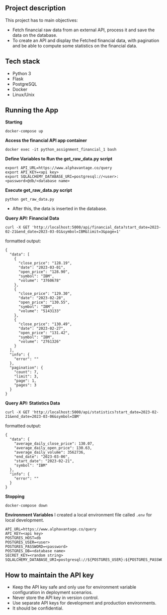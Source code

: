 ## Project description
This project has to main objectives:
- Fetch financial raw data from an external API, process it and save the data on the database.
- To create an API and display the Fetched financial data, with pagination and be able to compute some statistics on the financial data.

## Tech stack
- Python 3
- Flask
- PostgreSQL
- Docker
- Linux/Unix

## Running the App
**Starting**
```
docker-compose up
```

**Access the financial API app container**
```
docker exec -it python_assignment_financial_1 bash
```

**Define Variables to Run the get_raw_data.py script**
```
export API_URL=https://www.alphavantage.co/query
export API_KEY=<api key>
export SQLALCHEMY_DATABASE_URI=postgresql://<user>:<password>@db/<database name>
```

**Execute get_raw_data.py script**
```
python get_raw_data.py
```
- After this, the data is inserted in the database.

**Query API: Financial Data**
```
curl -X GET 'http://localhost:5000/api/financial_data?start_date=2023-02-21&end_date=2023-03-01&symbol=IBM&limit=3&page=1'
```
formatted output:
```
{
  "data": [
    {
      "close_price": "128.19",
      "date": "2023-03-01",
      "open_price": "128.90",
      "symbol": "IBM",
      "volume": "3760678"
    },
    {
      "close_price": "129.30",
      "date": "2023-02-28",
      "open_price": "130.55",
      "symbol": "IBM",
      "volume": "5143133"
    },
    {
      "close_price": "130.49",
      "date": "2023-02-27",
      "open_price": "131.42",
      "symbol": "IBM",
      "volume": "2761326"
    }
  ],
  "info": {
    "error": ""
  },
  "pagination": {
    "count": 7,
    "limit": 3,
    "page": 1,
    "pages": 3
  }
}
```

**Query API: Statistics Data**
```
curl -X GET 'http://localhost:5000/api/statistics?start_date=2023-02-21&end_date=2023-03-06&symbol=IBM'
```
formatted output:
```
{
  "data": {
    "average_daily_close_price": 130.07,
    "average_daily_open_price": 130.63,
    "average_daily_volume": 3562736,
    "end_date": "2023-03-06",
    "start_date": "2023-02-21",
    "symbol": "IBM"
  },
  "info": {
    "error": ""
  }
}
```

**Stopping**
```
docker-compose down
```

**Environment Variables**
I created a local environment file called `.env` for local development.
```
API_URL=https://www.alphavantage.co/query
API_KEY=<api key>
POSTGRES_HOST=db
POSTGRES_USER=<user>
POSTGRES_PASSWORD=<password>
POSTGRES_DB=<database name>
SECRET_KEY=<random string>
SQLALCHEMY_DATABASE_URI=postgresql://${POSTGRES_USER}:${POSTGRES_PASSWORD}@${POSTGRES_HOST}/${POSTGRES_DB}
```

## How to maintain the API key
- Keep the API key safe and only use for environment variable configuration in deployment scenarios.
- Never store the API key in version control.
- Use separate API keys for development and production environments.
- It should be confidential.
